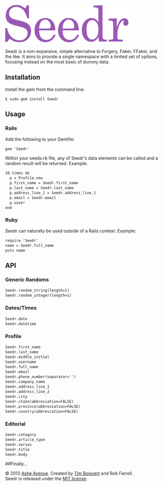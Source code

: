 ![Seedr](/img/logo.png)

Seedr is a non-expansive, simple alternative to Forgery, Faker, FFaker, and the like. It aims to provide a single namespace with a limited set of options, focusing instead on the most basic of dummy data. 

## Installation

Install the gem from the command line:

    $ sudo gem install Seedr

## Usage

### Rails

Add the following to your Gemfile:

    gem 'Seedr'

Within your seeds.rb file, any of Seedr's data elements can be called and a random result will be returned. Example:

    10.times do
      p = Profile.new
      p.first_name = Seedr.first_name
      p.last_name = Seedr.last_name
      p.address_line_1 = Seedr.address_line_1
      p.email = Seedr.email
      p.save!
    end

### Ruby

Seedr can naturally be used outside of a Rails context. Example:

    require 'Seedr'
    name = Seedr.full_name
    puts name
    
## API

### Generic Randoms

    Seedr.random_string(length=1)
    Seedr.random_integer(length=1)
    
### Dates/Times

    Seedr.date
    Seedr.datetime
    
### Profile

    Seedr.first_name
    Seedr.last_name
    Seedr.middle_initial
    Seedr.username
    Seedr.full_name
    Seedr.email
    Seedr.phone_number(separator='')
    Seedr.company_name
    Seedr.address_line_1
    Seedr.address_line_2
    Seedr.city
    Seedr.state(abbreviation=FALSE)
    Seedr.province(abbreviation=FALSE)
    Seedr.country(abbreviation=FALSE)
    
### Editorial

    Seedr.category
    Seedr.article_type
    Seedr.series
    Seedr.title
    Seedr.body
    
##Finally...

© 2013 <a href="http://www.asheavenue.com">Ashe Avenue</a>. Created by <a href="http://twitter.com/timboisvert">Tim Boisvert</a> and Rob Farrell.
<br />
Seedr is released under the <a href="http://opensource.org/licenses/MIT">MIT license</a>.
